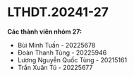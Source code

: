 # LTHDT.20241-27
**Các thành viên nhóm 27:**
- Bùi Minh Tuấn - 20225678
- Đoàn Thanh Tùng - 20225946
- Lương Nguyễn Quốc Tùng - 20215161
- Trần Xuân Tú - 20225677

